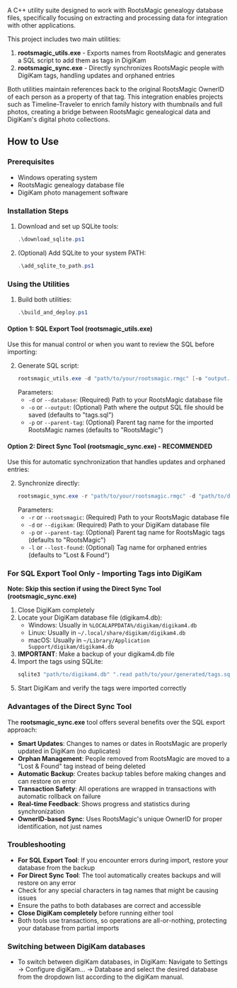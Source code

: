 A C++ utility suite designed to work with RootsMagic genealogy database files, specifically focusing on extracting and processing data for integration with other applications. 

This project includes two main utilities:
1. **rootsmagic_utils.exe** - Exports names from RootsMagic and generates a SQL script to add them as tags in DigiKam
2. **rootsmagic_sync.exe** - Directly synchronizes RootsMagic people with DigiKam tags, handling updates and orphaned entries

Both utilities maintain references back to the original RootsMagic OwnerID of each person as a property of that tag. 
This integration enables projects such as Timeline-Traveler to enrich family history with thumbnails and full photos, creating a bridge between RootsMagic genealogical data 
and DigiKam's digital photo collections. 

## How to Use

### Prerequisites
- Windows operating system
- RootsMagic genealogy database file
- DigiKam photo management software

### Installation Steps
1. Download and set up SQLite tools:
   ```powershell
   .\download_sqlite.ps1
   ```
2. (Optional) Add SQLite to your system PATH:
   ```powershell
   .\add_sqlite_to_path.ps1
   ```

### Using the Utilities

1. Build both utilities:
   ```powershell
   .\build_and_deploy.ps1
   ```

#### Option 1: SQL Export Tool (rootsmagic_utils.exe)
Use this for manual control or when you want to review the SQL before importing:

2. Generate SQL script:
   ```powershell
   rootsmagic_utils.exe -d "path/to/your/rootsmagic.rmgc" [-o "output.sql"] [-p "parent_tag_name"]
   ```
   Parameters:
   - `-d` or `--database`: (Required) Path to your RootsMagic database file
   - `-o` or `--output`: (Optional) Path where the output SQL file should be saved (defaults to "tags.sql")
   - `-p` or `--parent-tag`: (Optional) Parent tag name for the imported RootsMagic names (defaults to "RootsMagic")

#### Option 2: Direct Sync Tool (rootsmagic_sync.exe) - **RECOMMENDED**
Use this for automatic synchronization that handles updates and orphaned entries:

2. Synchronize directly:
   ```powershell
   rootsmagic_sync.exe -r "path/to/your/rootsmagic.rmgc" -d "path/to/digikam4.db" [-p "parent_tag_name"] [-l "lost_found_tag_name"]
   ```
   Parameters:
   - `-r` or `--rootsmagic`: (Required) Path to your RootsMagic database file
   - `-d` or `--digikam`: (Required) Path to your DigiKam database file
   - `-p` or `--parent-tag`: (Optional) Parent tag name for RootsMagic tags (defaults to "RootsMagic")
   - `-l` or `--lost-found`: (Optional) Tag name for orphaned entries (defaults to "Lost & Found")

### For SQL Export Tool Only - Importing Tags into DigiKam
**Note: Skip this section if using the Direct Sync Tool (rootsmagic_sync.exe)**

1. Close DigiKam completely
2. Locate your DigiKam database file (digikam4.db):
   - Windows: Usually in `%LOCALAPPDATA%/digikam/digikam4.db`
   - Linux: Usually in `~/.local/share/digikam/digikam4.db`
   - macOS: Usually in `~/Library/Application Support/digikam/digikam4.db`
3. **IMPORTANT**: Make a backup of your digikam4.db file
4. Import the tags using SQLite:
   ```powershell
   sqlite3 "path/to/digikam4.db" ".read path/to/your/generated/tags.sql"
   ```
5. Start DigiKam and verify the tags were imported correctly

### Advantages of the Direct Sync Tool

The **rootsmagic_sync.exe** tool offers several benefits over the SQL export approach:

- **Smart Updates**: Changes to names or dates in RootsMagic are properly updated in DigiKam (no duplicates)
- **Orphan Management**: People removed from RootsMagic are moved to a "Lost & Found" tag instead of being deleted
- **Automatic Backup**: Creates backup tables before making changes and can restore on error
- **Transaction Safety**: All operations are wrapped in transactions with automatic rollback on failure
- **Real-time Feedback**: Shows progress and statistics during synchronization
- **OwnerID-based Sync**: Uses RootsMagic's unique OwnerID for proper identification, not just names

### Troubleshooting
- **For SQL Export Tool**: If you encounter errors during import, restore your database from the backup
- **For Direct Sync Tool**: The tool automatically creates backups and will restore on any error
- Check for any special characters in tag names that might be causing issues
- Ensure the paths to both databases are correct and accessible
- **Close DigiKam completely** before running either tool
- Both tools use transactions, so operations are all-or-nothing, protecting your database from partial imports

### Switching between DigiKam databases
- To switch between digiKam databases, in DigiKam: Navigate to Settings -> Configure digiKam... -> Database and select the desired database from the dropdown list according to the digiKam manual.
